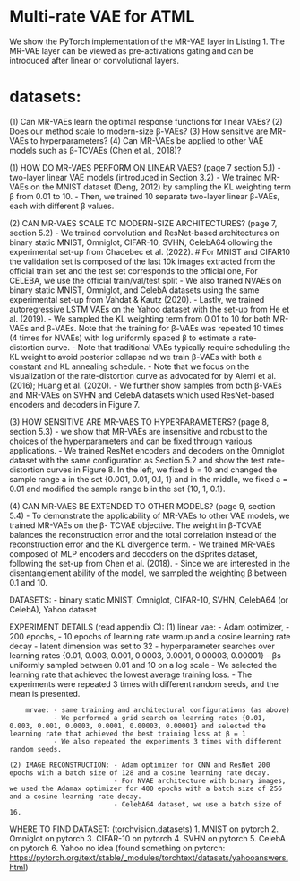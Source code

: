 # Multi-rate VAE for ATML
We show the PyTorch implementation of the MR-VAE layer in Listing 1. The MR-VAE layer can be viewed as pre-activations gating and can be introduced after linear or convolutional layers.


# datasets:
(1) Can MR-VAEs learn the optimal response functions for linear VAEs? 
(2) Does our method scale to modern-size β-VAEs? 
(3) How sensitive are MR-VAEs to hyperparameters? 
(4) Can MR-VAEs be applied to other VAE models such as β-TCVAEs (Chen et al., 2018)?


(1) HOW DO MR-VAES PERFORM ON LINEAR VAES? (page 7 section 5.1)
    - two-layer linear VAE models (introduced in Section 3.2) 
    - We trained MR-VAEs on the MNIST dataset (Deng, 2012) by sampling the KL weighting term β from 0.01 to 10.
    - Then, we trained 10 separate two-layer linear β-VAEs, each with different β values. 

(2) CAN MR-VAES SCALE TO MODERN-SIZE ARCHITECTURES? (page 7, section 5.2)
    - We trained convolution and ResNet-based architectures on binary static MNIST, Omniglot, CIFAR-10, SVHN, CelebA64 ollowing the experimental set-up from Chadebec et al. (2022). #  For MNIST and CIFAR10 the validation set is composed of the last 10k images extracted from the official train set and the test set corresponds to the official one,  For CELEBA, we use the official train/val/test split
    - We also trained NVAEs on binary static MNIST, Omniglot, and CelebA datasets using the same experimental set-up from Vahdat & Kautz (2020).
    - Lastly, we trained autoregressive LSTM VAEs on the Yahoo dataset with the set-up from He et al. (2019).
    - We sampled the KL weighting term from 0.01 to 10 for both MR-VAEs and β-VAEs. Note that the training for β-VAEs was repeated 10 times 
      (4 times for NVAEs) with log uniformly spaced β to estimate a rate-distortion curve.
    - Note that traditional VAEs typically require scheduling the KL weight to avoid posterior collapse nd we train β-VAEs with both a constant and KL annealing schedule.
    - Note that we focus on the visualization of the rate-distortion curve as advocated for by Alemi et al. (2016); Huang et al. (2020).
    - We further show samples from both β-VAEs and MR-VAEs on SVHN and CelebA datasets which used ResNet-based encoders and decoders in Figure 7.

(3) HOW SENSITIVE ARE MR-VAES TO HYPERPARAMETERS? (page 8, section 5.3)
    - we show that MR-VAEs are insensitive and robust to the choices of the hyperparameters and can be fixed through various applications. 
    - We trained ResNet encoders and decoders on the Omniglot dataset with the same configuration as Section 5.2 and show the test rate-distortion curves in Figure 8. 
      In the left, we fixed b = 10 and changed the sample range a in the set {0.001, 0.01, 0.1, 1} and in the middle, we fixed a = 0.01 and modified the sample range b in the set {10, 1, 0.1}.


(4) CAN MR-VAES BE EXTENDED TO OTHER MODELS? (page 9, section 5.4)
    - To demonstrate the applicability of MR-VAEs to other VAE models, we trained MR-VAEs on the β- TCVAE objective. The weight in β-TCVAE balances the reconstruction error and the total correlation instead of the reconstruction error and the KL divergence term.
    - We trained MR-VAEs composed of MLP encoders and decoders on the dSprites dataset, following the set-up from Chen et al. (2018). 
    - Since we are interested in the disentanglement ability of the model, we sampled the weighting β between 0.1 and 10.


DATASETS:
    - binary static MNIST, Omniglot, CIFAR-10, SVHN, CelebA64 (or CelebA), Yahoo dataset

EXPERIMENT DETAILS (read appendix C):
    (1) linear vae: - Adam optimizer, 
                    - 200 epochs, 
                    - 10 epochs of learning rate warmup and a cosine learning rate decay
                    - latent dimension was set to 32
                    - hyperparameter searches over learning rates {0.01, 0.003, 0.001, 0.0003, 0.0001, 0.00003, 0.00001}
                    - βs uniformly sampled between 0.01 and 10 on a log scale
                    - We selected the learning rate that achieved the lowest average training loss.
                    - The experiments were repeated 3 times with different random seeds, and the mean is presented.

        mrvae: - same training and architectural configurations (as above)
               - We performed a grid search on learning rates {0.01, 0.003, 0.001, 0.0003, 0.0001, 0.00003, 0.00001} and selected the learning rate that achieved the best training loss at β = 1
               - We also repeated the experiments 3 times with different random seeds.

    (2) IMAGE RECONSTRUCTION: - Adam optimizer for CNN and ResNet 200 epochs with a batch size of 128 and a cosine learning rate decay.
                              - For NVAE architecture with binary images, we used the Adamax optimizer for 400 epochs with a batch size of 256 and a cosine learning rate decay.  
                              - CelebA64 dataset, we use a batch size of 16.


WHERE TO FIND DATASET: (torchvision.datasets)
    1. MNIST on pytorch 
    2. Omniglot on pytorch 
    3. CIFAR-10 on pytorch 
    4. SVHN on pytorch 
    5. CelebA on pytorch 
    6. Yahoo no idea (found something on pytorch: https://pytorch.org/text/stable/_modules/torchtext/datasets/yahooanswers.html)





